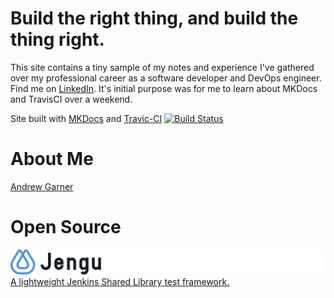 <script type="text/javascript" src="https://platform.linkedin.com/badges/js/profile.js" async defer></script>

# Build the right thing, and build the thing right.

This site contains a tiny sample of my notes and experience I've gathered over my professional career as a software developer and DevOps engineer. Find me on [LinkedIn](https://www.linkedin.com/in/buildthethingright/). It's initial purpose was for me to learn about MKDocs and TravisCI over a weekend. 

Site built with [MKDocs](https://www.mkdocs.org/) and [Travic-CI](https://travis-ci.org/) [![Build Status](https://travis-ci.org/agarthetiger/mkdocs.svg?branch=master)](https://travis-ci.org/agarthetiger/mkdocs)


# About Me

<div class="LI-profile-badge"  data-version="v1" data-size="large" data-locale="en_US" data-type="horizontal" data-theme="light" data-vanity="buildthethingright"><a class="LI-simple-link" href='https://uk.linkedin.com/in/buildthethingright?trk=profile-badge'>Andrew Garner</a></div>


# Open Source

![Jengu Logo](img/Jengu2wide.png) 
[A lightweight Jenkins Shared Library test framework.](https://github.com/agarthetiger/jengu)
